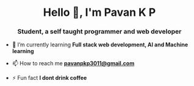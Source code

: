 <h1 align="center">Hello 👋, I'm Pavan K P</h1>
<h3 align="center">Student, a self taught programmer and web developer</h3>

- 🌱 I’m currently learning **Full stack web development, AI and Machine learning**

- 📫 How to reach me **pavanpkp3011@gmail.com**

- ⚡ Fun fact **I dont drink coffee**






